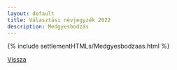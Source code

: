 ```yaml
---
layout: default
title: Választási névjegyzék 2022
description: Medgyesbodzás
---
```


{% include settlementHTMLs/Medgyesbodzaas.html %}

[Vissza](./)